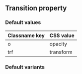 ## Transition property


<!-- <values.transitionProperty> -->
### Default values
|Classname key|CSS value|
|-------------|---------|
|o            |opacity  |
|trf          |transform|

<!-- </values.transitionProperty> -->

<!-- <variants.transitionProperty> -->
### Default variants

<!-- </variants.transitionProperty> -->